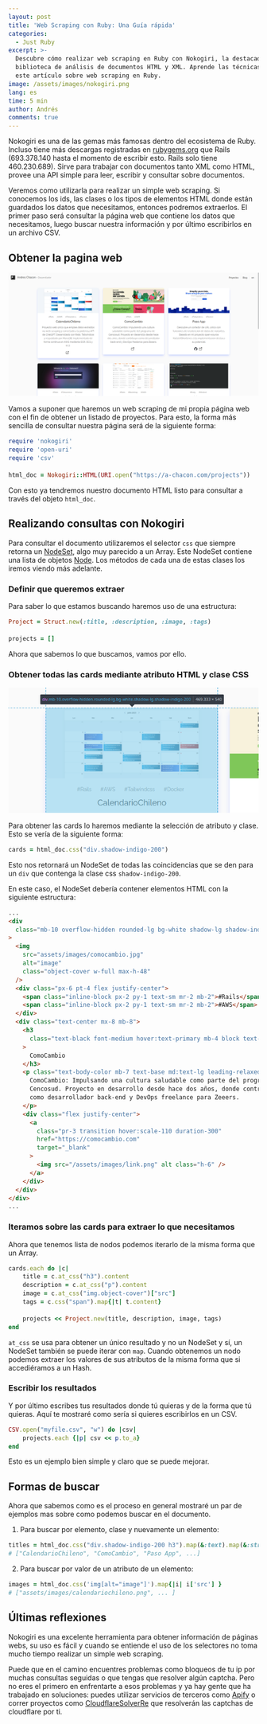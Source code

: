 ```yaml
---
layout: post
title: 'Web Scraping con Ruby: Una Guía rápida'
categories:
  - Just Ruby
excerpt: >-
  Descubre cómo realizar web scraping en Ruby con Nokogiri, la destacada
  biblioteca de análisis de documentos HTML y XML. Aprende las técnicas clave en
  este artículo sobre web scraping en Ruby.
image: /assets/images/nokogiri.png
lang: es
time: 5 min
author: Andrés
comments: true
---
```

Nokogiri es una de las gemas más famosas dentro del ecosistema de Ruby. Incluso tiene más descargas registradas en [rubygems.org](https://rubygems.org) que Rails (693.378.140 hasta el momento de escribir esto. Rails solo tiene 460.230.689). Sirve para trabajar con documentos tanto XML como HTML, provee una API simple para leer, escribir y consultar sobre documentos.

Veremos como utilizarla para realizar un simple web scraping. Si conocemos los ids, las clases o los tipos de elementos HTML donde están guardados los datos que necesitamos, entonces podremos extraerlos. El primer paso será consultar la página web que contiene los datos que necesitamos, luego buscar nuestra información y por último escribirlos en un archivo CSV.

## Obtener la pagina web

![](/assets/images/scraping_projects.png)

Vamos a suponer que haremos un web scraping de mi propia página web con el fin de obtener un listado de proyectos. Para esto, la forma más sencilla de consultar nuestra página será de la siguiente forma:

```ruby
require 'nokogiri'
require 'open-uri'
require 'csv'

html_doc = Nokogiri::HTML(URI.open("https://a-chacon.com/projects"))
```

Con esto ya tendremos nuestro documento HTML listo para consultar a través del objeto `html_doc`.

## Realizando consultas con Nokogiri

Para consultar el documento utilizaremos el selector `css` que siempre retorna un [NodeSet](https://nokogiri.org/rdoc/Nokogiri/XML/NodeSet), algo muy parecido a un Array. Este NodeSet contiene una lista de objetos [Node](https://nokogiri.org/rdoc/Nokogiri/XML/NodeSet). Los métodos de cada una de estas clases los iremos viendo más adelante.

### Definir que queremos extraer

Para saber lo que estamos buscando haremos uso de una estructura:

```ruby
Project = Struct.new(:title, :description, :image, :tags)

projects = []
```

Ahora que sabemos lo que buscamos, vamos por ello.

### Obtener todas las cards mediante atributo HTML y clase CSS

![](/assets/images/scraping_div.png)

Para obtener las cards lo haremos mediante la selección de atributo y clase. Esto se vería de la siguiente forma:

```ruby
cards = html_doc.css("div.shadow-indigo-200")
```

Esto nos retornará un NodeSet de todas las coincidencias que se den para un `div` que contenga la clase css `shadow-indigo-200`.

En este caso, el NodeSet debería contener elementos HTML con la siguiente estructura:

```html
...
<div
  class="mb-10 overflow-hidden rounded-lg bg-white shadow-lg shadow-indigo-200"
>
  <img
    src="assets/images/comocambio.jpg"
    alt="image"
    class="object-cover w-full max-h-48"
  />
  <div class="px-6 pt-4 flex justify-center">
    <span class="inline-block px-2 py-1 text-sm mr-2 mb-2">#Rails</span>
    <span class="inline-block px-2 py-1 text-sm mr-2 mb-2">#AWS</span>
  </div>
  <div class="text-center mx-8 mb-8">
    <h3
      class="text-black font-medium hover:text-primary mb-4 block text-xl sm:text-[22px] md:text-xl lg:text-[22px] xl:text-xl 2xl:text-[22px]"
    >
      ComoCambio
    </h3>
    <p class="text-body-color mb-7 text-base md:text-lg leading-relaxed">
      ComoCambio: Impulsando una cultura saludable como parte del programa de
      Cencosud. Proyecto en desarrollo desde hace dos años, donde contribuyo
      como desarrollador back-end y DevOps freelance para Zeeers.
    </p>
    <div class="flex justify-center">
      <a
        class="pr-3 transition hover:scale-110 duration-300"
        href="https://comocambio.com"
        target="_blank"
      >
        <img src="/assets/images/link.png" alt class="h-6" />
      </a>
    </div>
  </div>
</div>
...
```

### Iteramos sobre las cards para extraer lo que necesitamos

Ahora que tenemos lista de nodos podemos iterarlo de la misma forma que un Array.

```ruby
cards.each do |c|
    title = c.at_css("h3").content
    description = c.at_css("p").content
    image = c.at_css("img.object-cover")["src"]
    tags = c.css("span").map{|t| t.content}

    projects << Project.new(title, description, image, tags)
end
```

`at_css` se usa para obtener un único resultado y no un NodeSet y sí, un NodeSet también se puede iterar con `map`. Cuando obtenemos un nodo podemos extraer los valores de sus atributos de la misma forma que si accediéramos a un Hash.

### Escribir los resultados

Y por último escribes tus resultados donde tú quieras y de la forma que tú quieras. Aquí te mostraré como sería si quieres escribirlos en un CSV.

```ruby
CSV.open("myfile.csv", "w") do |csv|
    projects.each {|p| csv << p.to_a}
end
```

Esto es un ejemplo bien simple y claro que se puede mejorar.

## Formas de buscar

Ahora que sabemos como es el proceso en general mostraré un par de ejemplos mas sobre como podemos buscar en el documento.

1. Para buscar por elemento, clase y nuevamente un elemento:

```ruby
titles = html_doc.css("div.shadow-indigo-200 h3").map(&:text).map(&:strip)
# ["CalendarioChileno", "ComoCambio", "Paso App", ...]
```

2. Para buscar por valor de un atributo de un elemento:

```ruby
images = html_doc.css('img[alt="image"]').map{|i| i['src'] }
# ["assets/images/calendariochileno.png", ... ]
```

## Últimas reflexiones

Nokogiri es una excelente herramienta para obtener información de páginas webs, su uso es fácil y cuando se entiende el uso de los selectores no toma mucho tiempo realizar un simple web scraping.

Puede que en el camino encuentres problemas como bloqueos de tu ip por muchas consultas seguidas o que tengas que resolver algún captcha. Pero no eres el primero en enfrentarte a esos problemas y ya hay gente que ha trabajado en soluciones: puedes utilizar servicios de terceros como [Apify](https://apify.com/) o correr proyectos como [CloudflareSolverRe](https://github.com/FlareSolverr/FlareSolverr) que resolverán las captchas de cloudflare por ti.

